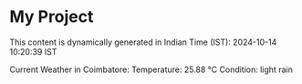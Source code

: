 # My Project

This content is dynamically generated in Indian Time (IST): 2024-10-14 10:20:39 IST


Current Weather in Coimbatore:
Temperature: 25.88 °C
Condition: light rain
